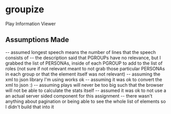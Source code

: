 groupize
========

Play Information Viewer

Assumptions Made
----------------
-- assumed longest speech means the number of lines that the speech consists of
-- the description said that PGROUPs have no relevance, but I grabbed the list of PERSONAs, inside of each PGROUP to add to the list of roles (not sure if not relevant meant to not grab those particular PERSONAs in each group or that the element itself was not relevant)
-- assuming the xml to json library I'm using works ok
-- assuming it was ok to convert the xml to json :)
-- assuming plays will never be too big such that the browser will not be able to calculate the stats itself
-- assumed it was ok to not use a an actual server sided component for this assignment
-- there wasn't anything about pagination or being able to see the whole list of elements so I didn't build that into it

